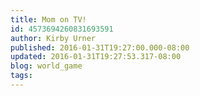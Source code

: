 ```yaml
---
title: Mom on TV!
id: 4573694260831693591
author: Kirby Urner
published: 2016-01-31T19:27:00.000-08:00
updated: 2016-01-31T19:27:53.317-08:00
blog: world_game
tags: 
---
```


